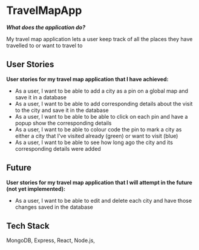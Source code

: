 # TravelMapApp

***What does the application do?***

My travel map application lets a user keep track of all the places they have travelled to or want to travel to

## User Stories

**User stories for my travel map application that I have achieved:**
- As a user, I want to be able to add a city as a pin on a global map and save it in a database
- As a user, I want to be able to add corresponding details about the visit to the city and save it in the database
- As a user, I want to be able to be able to click on each pin and have a popup show the corresponding details
- As a user, I want to be able to colour code the pin to mark a city as either a city that I've visited already (green) or want to visit (blue)
- As a user, I want to be able to see how long ago the city and its corresponding details were added

## Future
**User stories for my travel map application that I will attempt in the future (not yet implemented):**
- As a user, I want to be able to edit and delete each city and have those changes saved in the database

## Tech Stack 

MongoDB, Express, React, Node.js, 
